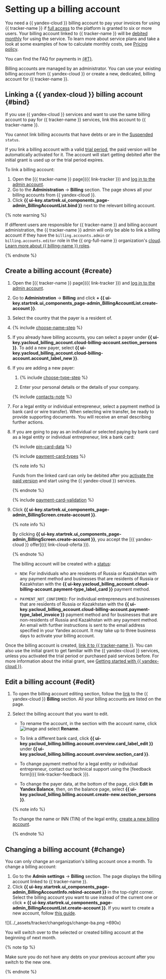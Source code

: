 # Setting up a billing account

You need a {{ yandex-cloud }} billing account to pay your invoices for using {{ tracker-name }} if [full access](access.md) to the platform is granted to six or more users. Your billing account linked to {{ tracker-name }} will be [debited monthly](pay-the-bill.md#charge) for using the service. To learn more about service plans and take a look at some examples of how to calculate monthly costs, see [Pricing policy](pricing.md).

You can find the FAQ for payments in [{#T}](payment.md).

Billing accounts are managed by an administrator. You can use your existing billing account from {{ yandex-cloud }} or create a new, dedicated, billing account for {{ tracker-name }}.

## Linking a {{ yandex-cloud }} billing account {#bind}

If you use {{ yandex-cloud }} services and want to use the same billing account to pay for {{ tracker-name }} services, link this account to {{ tracker-name }}.

You cannot link billing accounts that have debts or are in the [Suspended](../billing/concepts/billing-account-statuses.md) `status`.

If you link a billing account with a valid [trial period](../getting-started/free-trial/concepts/quickstart.md), the paid version will be automatically activated for it. The account will start getting debited after the initial grant is used up or the trial period expires.

To link a billing account:
1. Open the [{{ tracker-name }} page]({{ link-tracker }}) and [log in to the admin account](user/login.md).
1. Go to the **Administration** → **Billing** section. The page shows all your billing accounts from {{ yandex-cloud }}.
1. Click **{{ ui-key.startrek.ui_components_page-admin_BillingAccountList.bind }}** next to the relevant billing account.

{% note warning %}

If different users are responsible for {{ tracker-name }} and billing account administration, the {{ tracker-name }} admin will only be able to link a billing account if they have the `billing.accounts.admin` or `billing.accounts.editor` role in the {{ org-full-name }} organization's [cloud](../organization/concepts/manage-services.md#cloud). [Learn more about {{ billing-name }} roles](../billing/security/index.md#roles-list).

{% endnote %}

## Create a billing account {#create}

1. Open the [{{ tracker-name }} page]({{ link-tracker }}) and [log in to the admin account](user/login.md).

1. Go to **Administration** → **Billing** and click **+ {{ ui-key.startrek.ui_components_page-admin_BillingAccountList.create-account }}**.

1. Select the country that the payer is a resident of.

1. {% include [choose-name-step](../_includes/billing/choose-name-step.md) %}

1. If you already have billing accounts, you can select a payer under **{{ ui-key.yacloud_billing_account.cloud-billing-account.section_persons }}**. To add a new payer, select **{{ ui-key.yacloud_billing_account.cloud-billing-account.account_label_new }}**.

1. If you are adding a new payer:

   1. {% include [choose-type-step](../_includes/billing/choose-type-step.md) %}

   1. Enter your personal details or the details of your company.

   {% include [contacts-note](../_includes/billing/contacts-note.md) %}

1. For a legal entity or individual entrepreneur, select a payment method (a bank card or wire transfer). When selecting wire transfer, be ready to provide supporting documents. You will receive an email describing further actions.

1. If you are going to pay as an individual or selected paying by bank card as a legal entity or individual entrepreneur, link a bank card:

   {% include [pin-card-data](../_includes/billing/pin-card-data.md) %}

   {% include [payment-card-types](../_includes/billing/payment-card-types.md) %}

   {% note info %}

   Funds from the linked card can only be debited after you [activate the paid version](#activate) and start using the {{ yandex-cloud }} services.

   {% endnote %}

   {% include [payment-card-validation](../_includes/billing/payment-card-validation.md) %}

1. Click **{{ ui-key.startrek.ui_components_page-admin_BillingScreen.create-account }}**.

   {% note info %}

   By clicking **{{ ui-key.startrek.ui_components_page-admin_BillingScreen.create-account }}**, you accept the [{{ yandex-cloud }} offer]({{ link-cloud-oferta }}).

   {% endnote %}

   The billing account will be created with a [status](../billing/concepts/billing-account-statuses.md):

   * `NEW`: For individuals who are residents of Russia or Kazakhstan with any payment method and businesses that are residents of Russia or Kazakhstan with the **{{ ui-key.yacloud_billing_account.cloud-billing-account.payment-type_label_card }}** payment method.

   * `PAYMENT_NOT_CONFIRMED`: For individual entrepreneurs and businesses that are residents of Russia or Kazakhstan with the **{{ ui-key.yacloud_billing_account.cloud-billing-account.payment-type_label_invoice }}** payment method and for businesses that are non-residents of Russia and Kazakhstan with any payment method. An email with further instructions is sent to the email address specified in your Yandex account. It may take up to three business days to activate your billing account.


Once the billing account is created, [link it to {{ tracker-name }}](#bind). You can also use the initial grant to get familiar with the {{ yandex-cloud }} services, unless you activated the trial period or purchased paid services before. For more information about the initial grant, see [Getting started with {{ yandex-cloud }}](../getting-started/).


## Edit a billing account {#edit}

1. To open the billing account editing section, follow the [link](https://billing.yandex.cloud) to the {{ yandex-cloud }} **Billing** section. All your billing accounts are listed on the page.

1. Select the billing account that you want to edit.

   * To rename the account, in the section with the account name, click ![image](../_assets/horizontal-ellipsis.svg) and select **Rename**.

   * To link a different bank card, click **{{ ui-key.yacloud_billing.billing.account.overview.card_label_edit }}** under **{{ ui-key.yacloud_billing.billing.account.overview.section_card }}**.

   * To change payment method for a legal entity or individual entrepreneur, contact our technical support using the [feedback form]({{ link-tracker-feedback }}).

   * To change the payer data, at the bottom of the page, click **Edit in Yandex&#160;Balance**, then, on the balance page, select **{{ ui-key.yacloud_billing.billing.account.create-new.section_persons }}**.

   {% note info %}

   To change the name or INN (TIN) of the legal entity, [create a new billing account](#create).

   {% endnote %}

## Changing a billing account {#change}

You can only change an organization's billing account once a month. To change a billing account:
1. Go to the **Admin settings** → **Billing** section. The page displays the billing account linked to {{ tracker-name }}.
1. Click **{{ ui-key.startrek.ui_components_page-admin_BillingAccountInfo.rebind-account }}** in the top-right corner. Select the billing account you want to use instead of the current one or click **+ {{ ui-key.startrek.ui_components_page-admin_BillingAccountList.create-account }}**.
   If you want to create a new account, follow [this guide](#create).

![](../_assets/tracker/changelogs/change-ba.png =690x)

You will switch over to the selected or created billing account at the beginning of next month.

{% note tip %}

Make sure you do not have any debts on your previous account after you switch to the new one.

{% endnote %}

